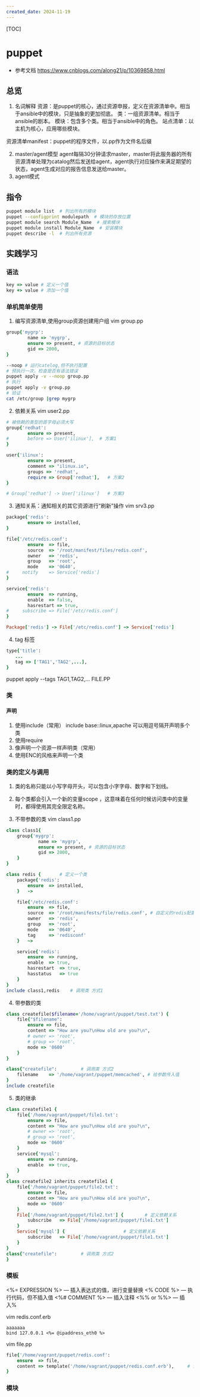 ```yaml
---
created_date: 2024-11-19
---
```


[TOC]

# puppet
- 参考文档
https://www.cnblogs.com/along21/p/10369858.html
## 总览
1. 名词解释
资源：是puppet的核心，通过资源申报，定义在资源清单中。相当于ansible中的模块，只是抽象的更加彻底。
类：一组资源清单。相当于ansible的剧本。
模块：包含多个类。相当于ansible中的角色。
站点清单：以主机为核心，应用哪些模块。 

资源清单manifest：puppet的程序文件，以.pp作为文件名后缀

2. master/agent模型
agent每隔30分钟请求master，master将此服务器的所有资源清单处理为catalog然后发送给agent，agent执行对应操作来满足期望的状态，agent生成对应的报告信息发送给master。
3. agent模式
## 指令
```bash
puppet module list  # 列出所有的模块
puppet --configprint modulepath  # 模块的存放位置
puppet module search Module_Name  # 搜索模块
puppet module install Module_Name  # 安装模块
puppet describe -l  # 列出所有资源
```
## 实践学习
### 语法
```ruby
key => value # 定义一个值
key +> value # 添加一个值
```
### 单机简单使用
1. 编写资源清单,使用group资源创建用户组
vim group.pp
```ruby
group{'mygrp':
        name => 'mygrp',
        ensure => present, # 资源的目标状态
        gid => 2000,
}
```
```bash
--noop # 运行catelog,但不执行配置
# 预执行一次，检查是否有语法错误
puppet apply -v --noop group.pp
# 执行
puppet apply -v group.pp
# 验证
cat /etc/group |grep mygrp
```
2. 依赖关系
vim user2.pp
```ruby
# 被依赖的类型的首字母必须大写
group{'redhat':
        ensure => present,
#       before => User['ilinux'],  # 方案1
}

user{'ilinux':
        ensure => present,
        comment => "ilinux.io",
        groups => 'redhat',
        require => Group['redhat'],   # 方案2
}

# Group['redhat'] -> User['ilinux']   # 方案3
``` 

3. 通知关系：通知相关的其它资源进行“刷新”操作
vim srv3.pp
```ruby
package{'redis':
        ensure => installed,
}

file{'/etc/redis.conf':
        ensure  => file,
        source  => '/root/manifest/files/redis.conf',
        owner   => 'redis',
        group   => 'root',
        mode    => '0640',
#     notify    => Service['redis']
}

service{'redis':
        ensure  => running,
        enable  => false,
        hasrestart => true,
#     subscribe => File['/etc/redis.conf']
}

Package['redis'] -> File['/etc/redis.conf'] ~> Service['redis']
```

4. tag 标签
```ruby
type{'title':
　　...
　　tag => ['TAG1','TAG2',...],
}
```
puppet apply --tags TAG1,TAG2,... FILE.PP

### 类
#### 声明
1. 使用include（常用）
include base::linux,apache 可以用逗号隔开声明多个类
2. 使用require
3. 像声明一个资源一样声明类（常用）
4. 使用ENC的风格来声明一个类
### 类的定义与调用
1. 类的名称只能以小写字母开头，可以包含小字字母、数字和下划线。
2. 每个类都会引入一个新的变量scope ，这意味着在任何时候访问类中的变量时，都得使用其完全限定名称。

3. 不带参数的类 
vim class1.pp
```ruby
class class1{
    group{'mygrp':
            name => 'mygrp',
            ensure => present, # 资源的目标状态
            gid => 2000,
    }
}

class redis {		# 定义一个类
    package{'redis':
        ensure  => installed,
    }   ->

    file{'/etc/redis.conf':
        ensure  => file,
        source  => '/root/manifests/file/redis.conf', # 自定义的redis配置文件
        owner   => 'redis',
        group   => 'root',
        mode    => '0640',
        tag     => 'redisconf'
    }   ~>

    service{'redis':
        ensure  => running,
        enable  => true,
        hasrestart  => true,
        hasstatus   => true
    }
}
include class1,redis	# 调用类 方式1
```
4. 带参数的类
```ruby
class createfile($filename='/home/vagrant/puppet/test.txt') {
    file{"$filename":
        ensure => file,
        content => "How are you?\nHow old are you?\n",
        # owner => 'root',
        # group => 'root',
        mode => '0600'
    }
}

class{"createfile":			# 调用类 方式2
    filename    => '/home/vagrant/puppet/memcached', # 给参数传入值
}
include createfile
```

5. 类的继承
```ruby
class createfile1 {
    file{'/home/vagrant/puppet/file1.txt':
        ensure => file,
        content => "How are you?\nHow old are you?\n",
        # owner => 'root',
        # group => 'root',
        mode => '0600'
    }
    service{'mysql':
        ensure  => running,
        enable  => true,
    }
}
class createfile2 inherits createfile1 {
    file{'/home/vagrant/puppet/file2.txt':
        ensure => file,
        content => "How are you?\nHow old are you?\n",
        mode => '0600'
    }
    File['/home/vagrant/puppet/file2.txt'] {	    # 定义依赖关系
        subscribe   => File['/home/vagrant/puppet/file1.txt']
    }
    Service['mysql'] {						# 定义依赖关系
        subscribe   => File['/home/vagrant/puppet/file1.txt']
    }
}
class{"createfile":			# 调用类 方式2
}
```

### 模板
<%= EXPRESSION %> — 插入表达式的值，进行变量替换
<% CODE %> — 执行代码，但不插入值
<%# COMMENT %> — 插入注释
<%% or %%> — 插入%

vim redis.conf.erb
```erb
aaaaaaa
bind 127.0.0.1 <%= @ipaddress_eth0 %>
```
vim file.pp
```ruby
file{'/home/vagrant/puppet/redis.conf':
    ensure  => file,
    content => template('/home/vagrant/puppet/redis.conf.erb'),		# 调用模板文件
}
```

### 模块
